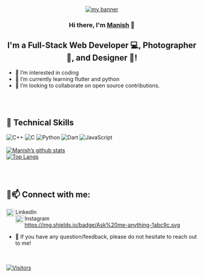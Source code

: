 <p align="center">
  <a href="https://https:/samash471841.blogspot.com/" target="_blank" rel="noreferrer"><img src="https://user-images.githubusercontent.com/58516376/151564805-bb9bdb81-e6d1-4680-b60e-de85df79d18c.png" alt="my banner"></a>
</p>
<h3 align="center">
Hi there, I'm <a href="" target="_blank" rel="noreferrer">Manish</a> 👋
</h3>

<h2 align="center">
I'm a Full-Stack Web Developer 💻, Photographer 📸, and Designer 🎨!
</h2> 

- 👀 I’m interested in coding
- 🌱 I’m currently learning flutter and python
- 💞️ I’m looking to collaborate on open source contributions.

<br><br>
## 💼 Technical Skills
![C++](https://img.shields.io/badge/c++-%2300599C.svg?style=for-the-badge&logo=c%2B%2B&logoColor=white) ![C](https://img.shields.io/badge/c-%2300599C.svg?style=for-the-badge&logo=c&logoColor=white) ![Python](https://img.shields.io/badge/python-3670A0?style=for-the-badge&logo=python&logoColor=ffdd54) ![Dart](https://img.shields.io/badge/dart-%230175C2.svg?style=for-the-badge&logo=dart&logoColor=white) ![JavaScript](https://img.shields.io/badge/javascript-%23323330.svg?style=for-the-badge&logo=javascript&logoColor=%23F7DF1E)
<br><br>
[![Manish’s github stats](https://github-readme-stats.vercel.app/api?username=ms471841&show_icons=true&theme=radical)](https://github.com/ms471841)
<br>
[![Top Langs](https://github-readme-stats.vercel.app/api/top-langs/?username=ms471841&layout=compact)](https://github.com/ms471841/github-readme-stats)

<br><br>
## 🤝📫 Connect with me:

<a href="https://www.linkedin.com/in/manish-saini-989240169/"><img align="left" src="https://raw.githubusercontent.com/yushi1007/yushi1007/main/images/linkedin.svg" alt="void programmer | LinkedIn" width="21px"/></a> LinkedIn
<br>
<a href="https://instagram.com/void.programmer.0"><img align="left" src="https://raw.githubusercontent.com/yushi1007/yushi1007/main/images/instagram.svg" alt="void programmer | Instagram" width="21px"/></a> Instagram
<br>
	https://img.shields.io/badge/Ask%20me-anything-1abc9c.svg
</br>
- 💬 If you have any question/feedback, please do not hesitate to reach out to me!
<!---
i don't know is a ✨ special ✨ repository because its `README.md` (this file) appears on your GitHub profile.
You can click the Preview link to take a look at your changes.
--->

<br><br>
[![Visitors](https://visitor-badge.glitch.me/badge?page_id=ms471841.ms471841)](https://www.linkedin.com/in/manish-saini-989240169/)
